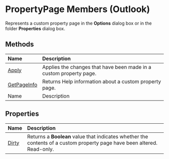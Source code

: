 
# PropertyPage Members (Outlook)
Represents a custom property page in the  **Options** dialog box or in the folder **Properties** dialog box.

## Methods



|**Name**|**Description**|
|:-----|:-----|
| [Apply](fdb35048-2471-4402-8137-c75994680b3c.md)|Applies the changes that have been made in a custom property page.|
| [GetPageInfo](39243864-a81a-eaa6-965d-c1a5ac5ac781.md)|Returns Help information about a custom property page.|
|Name|Description|

## Properties



|**Name**|**Description**|
|:-----|:-----|
| [Dirty](fb654f40-9b80-654c-395a-811923dfb903.md)|Returns a  **Boolean** value that indicates whether the contents of a custom property page have been altered. Read-only.|
